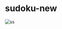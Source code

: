 # sudoku-new

![ss](https://user-images.githubusercontent.com/22883222/166682733-3ce87b95-489a-41f6-90b1-90240bfb98e9.png)
